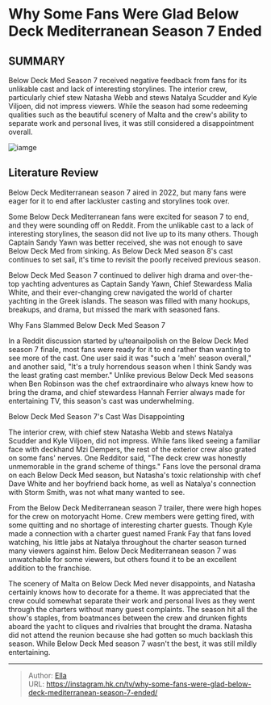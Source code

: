 # Why Some Fans Were Glad Below Deck Mediterranean Season 7 Ended


## SUMMARY 



  Below Deck Med Season 7 received negative feedback from fans for its unlikable cast and lack of interesting storylines.   The interior crew, particularly chief stew Natasha Webb and stews Natalya Scudder and Kyle Viljoen, did not impress viewers.   While the season had some redeeming qualities such as the beautiful scenery of Malta and the crew&#39;s ability to separate work and personal lives, it was still considered a disappointment overall.  

![iamge](https://static1.srcdn.com/wordpress/wp-content/uploads/2023/12/victoria-will-pub-retitled-why-some-fans-were-glad-below-deck-mediterranean-season-7-ended.jpg)

## Literature Review
Below Deck Mediterranean season 7 aired in 2022, but many fans were eager for it to end after lackluster casting and storylines took over.




Some Below Deck Mediterranean fans were excited for season 7 to end, and they were sounding off on Reddit. From the unlikable cast to a lack of interesting storylines, the season did not live up to its many others. Though Captain Sandy Yawn was better received, she was not enough to save Below Deck Med from sinking. As Below Deck Med season 8&#39;s cast continues to set sail, it&#39;s time to revisit the poorly received previous season.




Below Deck Med Season 7 continued to deliver high drama and over-the-top yachting adventures as Captain Sandy Yawn, Chief Stewardess Malia White, and their ever-changing crew navigated the world of charter yachting in the Greek islands. The season was filled with many hookups, breakups, and drama, but missed the mark with seasoned fans.


 Why Fans Slammed Below Deck Med Season 7 
          

In a Reddit discussion started by u/teanailpolish on the Below Deck Med season 7 finale, most fans were ready for it to end rather than wanting to see more of the cast. One user said it was &#34;such a &#39;meh&#39; season overall,&#34; and another said, &#34;It&#39;s a truly horrendous season when I think Sandy was the least grating cast member.&#34; Unlike previous Below Deck Med seasons when Ben Robinson was the chef extraordinaire who always knew how to bring the drama, and chief stewardess Hannah Ferrier always made for entertaining TV, this season&#39;s cast was underwhelming.






 Below Deck Med Season 7&#39;s Cast Was Disappointing 
          

The interior crew, with chief stew Natasha Webb and stews Natalya Scudder and Kyle Viljoen, did not impress. While fans liked seeing a familiar face with deckhand Mzi Dempers, the rest of the exterior crew also grated on some fans&#39; nerves. One Redditor said, &#34;The deck crew was honestly unmemorable in the grand scheme of things.&#34; Fans love the personal drama on each Below Deck Med season, but Natasha&#39;s toxic relationship with chef Dave White and her boyfriend back home, as well as Natalya&#39;s connection with Storm Smith, was not what many wanted to see.

From the Below Deck Mediterranean season 7 trailer, there were high hopes for the crew on motoryacht Home. Crew members were getting fired, with some quitting and no shortage of interesting charter guests. Though Kyle made a connection with a charter guest named Frank Fay that fans loved watching, his little jabs at Natalya throughout the charter season turned many viewers against him. Below Deck Mediterranean season 7 was unwatchable for some viewers, but others found it to be an excellent addition to the franchise.




The scenery of Malta on Below Deck Med never disappoints, and Natasha certainly knows how to decorate for a theme. It was appreciated that the crew could somewhat separate their work and personal lives as they went through the charters without many guest complaints. The season hit all the show&#39;s staples, from boatmances between the crew and drunken fights aboard the yacht to cliques and rivalries that brought the drama. Natasha did not attend the reunion because she had gotten so much backlash this season. While Below Deck Med season 7 wasn&#39;t the best, it was still mildly entertaining.



---

> Author: [Ella](https://instagram.hk.cn/)  
> URL: https://instagram.hk.cn/tv/why-some-fans-were-glad-below-deck-mediterranean-season-7-ended/  

